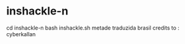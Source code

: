 # inshackle-n
cd inshackle-n bash inshackle.sh     metade traduzida brasil   credits to : cyberkallan
